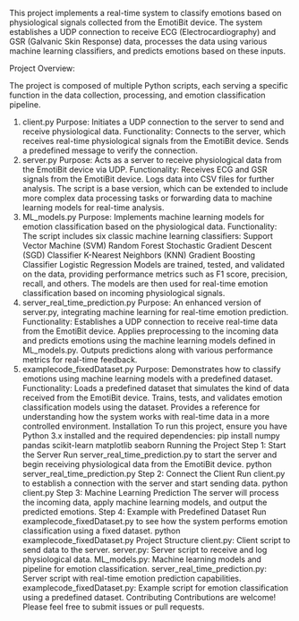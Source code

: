 This project implements a real-time system to classify emotions based on physiological signals collected from the EmotiBit device. The system establishes a UDP connection to receive ECG (Electrocardiography) and GSR (Galvanic Skin Response) data, processes the data using various machine learning classifiers, and predicts emotions based on these inputs.

Project Overview: 

The project is composed of multiple Python scripts, each serving a specific function in the data collection, processing, and emotion classification pipeline.

1. client.py
Purpose: Initiates a UDP connection to the server to send and receive physiological data.
Functionality:
Connects to the server, which receives real-time physiological signals from the EmotiBit device.
Sends a predefined message to verify the connection.
2. server.py
Purpose: Acts as a server to receive physiological data from the EmotiBit device via UDP.
Functionality:
Receives ECG and GSR signals from the EmotiBit device.
Logs data into CSV files for further analysis.
The script is a base version, which can be extended to include more complex data processing tasks or forwarding data to machine learning models for real-time analysis.
3. ML_models.py
Purpose: Implements machine learning models for emotion classification based on the physiological data.
Functionality:
The script includes six classic machine learning classifiers:
Support Vector Machine (SVM)
Random Forest
Stochastic Gradient Descent (SGD) Classifier
K-Nearest Neighbors (KNN)
Gradient Boosting Classifier
Logistic Regression
Models are trained, tested, and validated on the data, providing performance metrics such as F1 score, precision, recall, and others.
The models are then used for real-time emotion classification based on incoming physiological signals.
4. server_real_time_prediction.py
Purpose: An enhanced version of server.py, integrating machine learning for real-time emotion prediction.
Functionality:
Establishes a UDP connection to receive real-time data from the EmotiBit device.
Applies preprocessing to the incoming data and predicts emotions using the machine learning models defined in ML_models.py.
Outputs predictions along with various performance metrics for real-time feedback.
5. examplecode_fixedDataset.py
Purpose: Demonstrates how to classify emotions using machine learning models with a predefined dataset.
Functionality:
Loads a predefined dataset that simulates the kind of data received from the EmotiBit device.
Trains, tests, and validates emotion classification models using the dataset.
Provides a reference for understanding how the system works with real-time data in a more controlled environment.
Installation
To run this project, ensure you have Python 3.x installed and the required dependencies:
pip install numpy pandas scikit-learn matplotlib seaborn
Running the Project
Step 1: Start the Server
Run server_real_time_prediction.py to start the server and begin receiving physiological data from the EmotiBit device.
python server_real_time_prediction.py
Step 2: Connect the Client
Run client.py to establish a connection with the server and start sending data.
python client.py
Step 3: Machine Learning Prediction
The server will process the incoming data, apply machine learning models, and output the predicted emotions.
Step 4: Example with Predefined Dataset
Run examplecode_fixedDataset.py to see how the system performs emotion classification using a fixed dataset.
python examplecode_fixedDataset.py
Project Structure
client.py: Client script to send data to the server.
server.py: Server script to receive and log physiological data.
ML_models.py: Machine learning models and pipeline for emotion classification.
server_real_time_prediction.py: Server script with real-time emotion prediction capabilities.
examplecode_fixedDataset.py: Example script for emotion classification using a predefined dataset.
Contributing
Contributions are welcome! Please feel free to submit issues or pull requests.
